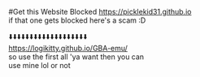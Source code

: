 #Get this Website Blocked
https://picklekid31.github.io           
if that one gets blocked here's a scam :D </div><div>
⬇️⬇️⬇️⬇️⬇️⬇️⬇️⬇️⬇️⬇️⬇️⬇️⬇️⬇️⬇️⬇️⬇️⬇️⬇️</div><div>
https://logikitty.github.io/GBA-emu/</div><div>
so use the first all 'ya want then you can </div><div>
use mine lol or not</div><div>
